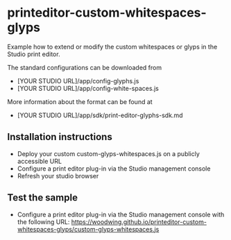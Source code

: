 # printeditor-custom-whitespaces-glyps

Example how to extend or modify the custom whitespaces or glyps in the Studio print editor.

The standard configurations can be downloaded from
* [YOUR STUDIO URL]/app/config-glyphs.js
* [YOUR STUDIO URL]/app/config-white-spaces.js

More information about the format can be found at 
* [YOUR STUDIO URL]/app/sdk/print-editor-glyphs-sdk.md

## Installation instructions
* Deploy your custom custom-glyps-whitespaces.js on a publicly accessible URL 
* Configure a print editor plug-in via the Studio management console 
* Refresh your studio browser 

## Test the sample
* Configure a print editor plug-in via the Studio management console with the following URL: https://woodwing.github.io/printeditor-custom-whitespaces-glyps/custom-glyps-whitespaces.js 

